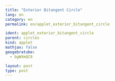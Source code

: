 ```yaml
---
title: "Exterior Bitangent Circle"
lang: en
category: en
permalink: en/applet_exterior_bitangent_circle

ident: applet_exterior_bitangent_circle
parent: circles
kind: applet
mathjax: false
geogebratube:
  - bgWXmQC8

layout: post
type: post
---
```


<div style="height:600px; width:800px; margin: auto;" id="applet_containerbgWXmQC8"></div>